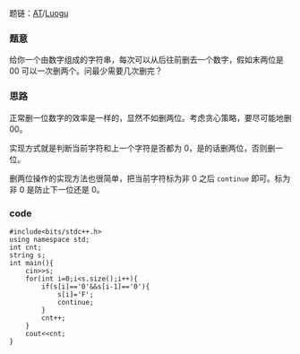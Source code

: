 题链：[AT](https://atcoder.jp/contests/abc283/tasks/abc283_c)/[Luogu](https://www.luogu.com.cn/problem/AT_abc283_c)

### 题意
给你一个由数字组成的字符串，每次可以从后往前删去一个数字，假如末两位是 $00$ 可以一次删两个。问最少需要几次删完？

### 思路
正常删一位数字的效率是一样的，显然不如删两位。考虑贪心策略，要尽可能地删 $00$。

实现方式就是判断当前字符和上一个字符是否都为 $0$，是的话删两位，否则删一位。

删两位操作的实现方法也很简单，把当前字符标为非 $0$ 之后 `continue` 即可。标为非 $0$ 是防止下一位还是 $0$。

### code
```
#include<bits/stdc++.h>
using namespace std;
int cnt;
string s;
int main(){
	cin>>s;
	for(int i=0;i<s.size();i++){
		if(s[i]=='0'&&s[i-1]=='0'){
			s[i]='F';
			continue;
		}
		cnt++;
	}
	cout<<cnt;
}
```
